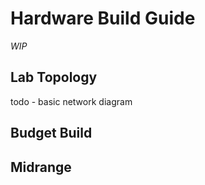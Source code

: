 # Hardware Build Guide

*WIP*

## Lab Topology

todo - basic network diagram

## Budget Build


## Midrange
